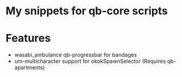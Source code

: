 # My snippets for qb-core scripts

# Features

- wasabi_ambulance qb-progressbar for bandages
- um-multicharacter support for okokSpawnSelector (Requires qb-apartments)

